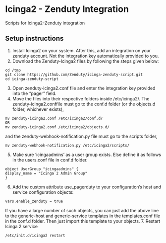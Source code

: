 # Icinga2 - Zenduty Integration
Scripts for Icinga2-Zenduty integration

## Setup instructions 
1. Install Icinga2 on your system. After this, add an integration on your zenduty account. Not the integration key automatically provided to you.
2. Download the Zenduty-Icinga2  files by following the steps given below:
```
cd /tmp
git clone https://github.com/Zenduty/icinga-zenduty-script.git
cd icinga-zenduty-script
```
3. Open zenduty-icinga2.conf file and enter the integration key provided into the “pager” field.
4. Move the files into their respective folders inside /etc/icinga2/. The zenduty-icinga2.conffile must go to the conf.d folder (or the objects.d folder, whichever exists),
```
mv zenduty-icinga2.conf /etc/icinga2/conf.d/
OR
mv zenduty-icinga2.conf /etc/icinga2/objects.d/
```
and the zenduty-webhook-notification.py file must go to the scripts folder,
```
mv zenduty-webhook-notification.py /etc/icinga2/scripts/
```
5. Make sure ‘icingaadmins’ as a user group exists. Else define it as follows in the users.conf file in conf.d  folder.
```
object UserGroup "icingaadmins" { 
display_name = "Icinga 2 Admin Group"
}
```
6. Add the custom attribute use_pagerduty to your configuration’s host and service configuration objects: 
```
vars.enable_zenduty = true
```
If you have a large number of such objects, you can just add the above line to the generic-host and generic-service templates in the templates.conf file in the conf.d folder. Then just import this template to your objects.
7. Restart Icinga 2 service
```
/etc/init.d/icinga2 restart
```
